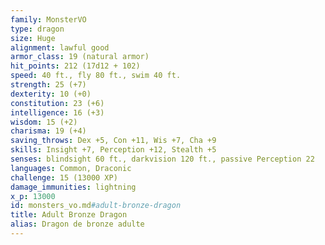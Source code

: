 ```yaml
---
family: MonsterVO
type: dragon
size: Huge
alignment: lawful good
armor_class: 19 (natural armor)
hit_points: 212 (17d12 + 102)
speed: 40 ft., fly 80 ft., swim 40 ft.
strength: 25 (+7)
dexterity: 10 (+0)
constitution: 23 (+6)
intelligence: 16 (+3)
wisdom: 15 (+2)
charisma: 19 (+4)
saving_throws: Dex +5, Con +11, Wis +7, Cha +9
skills: Insight +7, Perception +12, Stealth +5
senses: blindsight 60 ft., darkvision 120 ft., passive Perception 22
languages: Common, Draconic
challenge: 15 (13000 XP)
damage_immunities: lightning
x_p: 13000
id: monsters_vo.md#adult-bronze-dragon
title: Adult Bronze Dragon
alias: Dragon de bronze adulte
---
```



